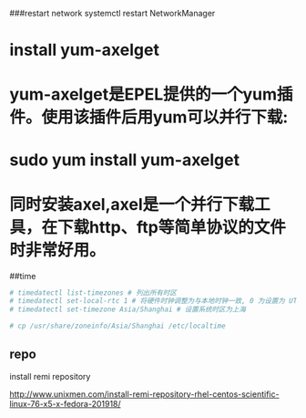 ###restart network
systemctl restart NetworkManager


# install yum-axelget
# yum-axelget是EPEL提供的一个yum插件。使用该插件后用yum可以并行下载:
# sudo yum install yum-axelget
# 同时安装axel,axel是一个并行下载工具，在下载http、ftp等简单协议的文件时非常好用。

##time

```bash
# timedatectl list-timezones # 列出所有时区
# timedatectl set-local-rtc 1 # 将硬件时钟调整为与本地时钟一致, 0 为设置为 UTC 时间
# timedatectl set-timezone Asia/Shanghai # 设置系统时区为上海

# cp /usr/share/zoneinfo/Asia/Shanghai /etc/localtime
```

## repo

install remi repository

http://www.unixmen.com/install-remi-repository-rhel-centos-scientific-linux-76-x5-x-fedora-201918/
